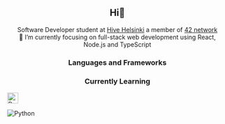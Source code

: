 
<h2 align="center"> Hi👋 </h2>

<p align="center"> Software Developer student at <a href="https://www.hive.fi/en/">Hive Helsinki</a> a member of <a href="[https://www.hive.fi/en/](https://42.fr/en/what-is-42/42-program-explained/)">42 network</a>
</br>
🔭 I’m currently focusing on full-stack web development using React, Node.js and TypeScript
</p>

<h3 align="center"> Languages and Frameworks </h3>



<h3 align="center"> Currently Learning </h3>

<img height="25" src="https://img.shields.io/badge/python-3670A0?style=for-the-badge&logo=python&logoColor=yellow" alt="Python" title="Python" />


![Python](https://img.shields.io/badge/python-3670A0?style=for-the-badge&logo=python&logoColor=white)
<!--
**KaomN/KaomN** is a ✨ _special_ ✨ repository because its `README.md` (this file) appears on your GitHub profile.

Here are some ideas to get you started:

- 🔭 I’m currently working on ...
- 🌱 I’m currently learning ...
- 👯 I’m looking to collaborate on ...
- 🤔 I’m looking for help with ...
- 💬 Ask me about ...
- 📫 How to reach me: ...
- 😄 Pronouns: ...
- ⚡ Fun fact: ...
-->
